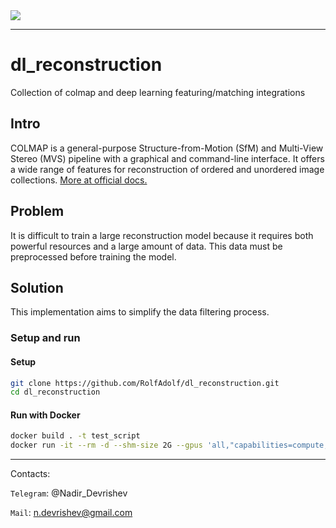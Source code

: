 <img src="https://colmap.github.io/_images/sparse.png">

***

# dl_reconstruction

Collection of colmap and deep learning featuring/matching integrations 

## Intro
COLMAP is a general-purpose Structure-from-Motion (SfM) and Multi-View Stereo (MVS) pipeline with a graphical and command-line interface. It offers a wide range of features for reconstruction of ordered and unordered image collections. [More at official docs.](https://colmap.github.io/)

## Problem
It is difficult to train a large reconstruction model because it requires both powerful resources and a large amount of data. 
This data must be preprocessed before training the model.

## Solution
This implementation aims to simplify the data filtering process.

### Setup and run
#### Setup
```bash
git clone https://github.com/RolfAdolf/dl_reconstruction.git
cd dl_reconstruction
```

#### Run with Docker
```bash
docker build . -t test_script
docker run -it --rm -d --shm-size 2G --gpus 'all,"capabilities=compute,utility"' -v $(pwd):/app/ --name try_script test_script
```

***

Contacts:


`Telegram`: @Nadir_Devrishev


`Mail`: n.devrishev@gmail.com
